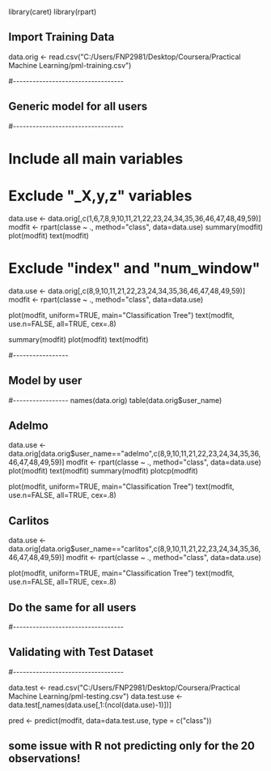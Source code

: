 library(caret)
library(rpart)

## Import Training Data
data.orig <- read.csv("C:/Users/FNP2981/Desktop/Coursera/Practical Machine Learning/pml-training.csv")

#----------------------------------
## Generic model for all users
#----------------------------------
# Include all main variables
# Exclude "_X,y,z" variables
data.use <- data.orig[,c(1,6,7,8,9,10,11,21,22,23,24,34,35,36,46,47,48,49,59)]
modfit <- rpart(classe ~ ., method="class", data=data.use)
summary(modfit)
plot(modfit)
text(modfit)

# Exclude "index" and "num_window"
data.use <- data.orig[,c(8,9,10,11,21,22,23,24,34,35,36,46,47,48,49,59)]
modfit <- rpart(classe ~ ., method="class", data=data.use)

plot(modfit, uniform=TRUE, main="Classification Tree")
text(modfit, use.n=FALSE, all=TRUE, cex=.8)

summary(modfit)
plot(modfit)
text(modfit)

#-----------------
## Model by user
#-----------------
names(data.orig)
table(data.orig$user_name)

## Adelmo
data.use <- data.orig[data.orig$user_name=="adelmo",c(8,9,10,11,21,22,23,24,34,35,36,46,47,48,49,59)]
modfit <- rpart(classe ~ ., method="class", data=data.use)
plot(modfit)
text(modfit)
summary(modfit)
plotcp(modfit)

plot(modfit, uniform=TRUE, main="Classification Tree")
text(modfit, use.n=FALSE, all=TRUE, cex=.8)


## Carlitos
data.use <- data.orig[data.orig$user_name=="carlitos",c(8,9,10,11,21,22,23,24,34,35,36,46,47,48,49,59)]
modfit <- rpart(classe ~ ., method="class", data=data.use)

plot(modfit, uniform=TRUE, main="Classification Tree")
text(modfit, use.n=FALSE, all=TRUE, cex=.8)

## Do the same for all users

#----------------------------------
## Validating with Test Dataset
#----------------------------------

data.test <- read.csv("C:/Users/FNP2981/Desktop/Coursera/Practical Machine Learning/pml-testing.csv")
data.test.use <- data.test[,names(data.use[,1:(ncol(data.use)-1)])]

pred <- predict(modfit, data=data.test.use, type = c("class"))

## some issue with R not predicting only for the 20 observations!
